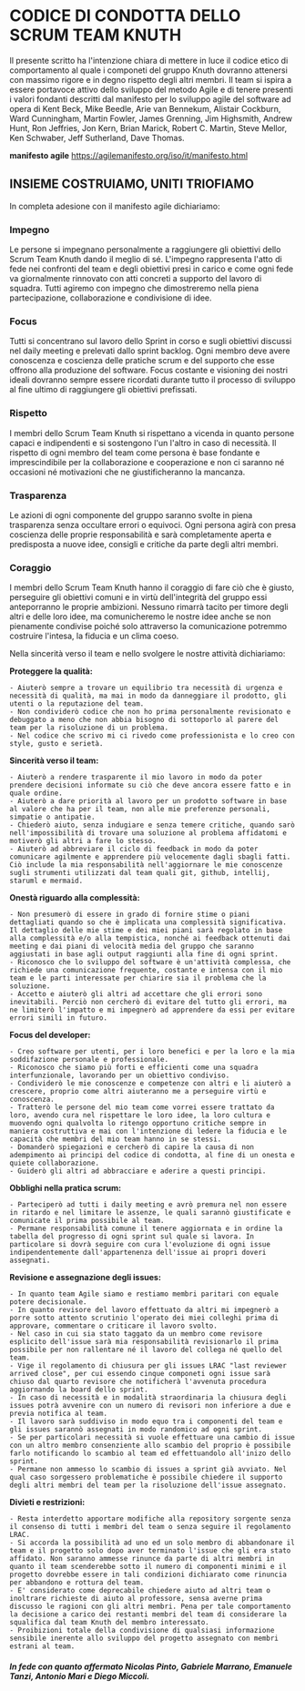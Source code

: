 # CODICE DI CONDOTTA DELLO SCRUM TEAM KNUTH

Il presente scritto ha l'intenzione chiara di mettere in luce il codice etico di comportamento al quale i componeti del gruppo Knuth dovranno attenersi con massimo rigore e in degno rispetto degli altri membri. Il team si ispira a essere portavoce attivo dello sviluppo del metodo Agile e di tenere presenti i valori fondanti descritti dal manifesto per lo sviluppo agile del software ad opera di Kent Beck, Mike Beedle, Arie van Bennekum, Alistair Cockburn, Ward Cunningham, Martin Fowler, James Grenning, Jim Highsmith, Andrew Hunt, Ron Jeffries, Jon Kern, Brian Marick, Robert C. Martin, Steve Mellor, Ken Schwaber, Jeff Sutherland, Dave Thomas. 

**manifesto agile**
https://agilemanifesto.org/iso/it/manifesto.html

## INSIEME COSTRUIAMO, UNITI TRIOFIAMO

In completa adesione con il manifesto agile dichiariamo:

### **Impegno**

Le persone si impegnano personalmente a raggiungere gli obiettivi dello Scrum Team Knuth dando il meglio di sé. L'impegno rappresenta l'atto di fede nei confronti del team e degli obiettivi presi in carico e come ogni fede va giornalmente rinnovato con atti concreti a supporto del lavoro di squadra. Tutti agiremo con impegno che dimostreremo nella piena partecipazione, collaborazione e condivisione di idee.

### **Focus**

Tutti si concentrano sul lavoro dello Sprint in corso e sugli obiettivi discussi nel daily meeting e prelevati dallo sprint backlog. Ogni membro deve avere conoscenza e coscienza delle pratiche scrum e del supporto che esse offrono alla produzione del software. Focus costante e visioning dei nostri ideali dovranno sempre essere ricordati durante tutto il processo di sviluppo al fine ultimo di raggiungere gli obiettivi prefissati.

### **Rispetto**

I membri dello Scrum Team Knuth si rispettano a vicenda in quanto persone capaci e indipendenti e si sostengono l'un l'altro in caso di necessità. Il rispetto di ogni membro del team come persona è base fondante e imprescindibile per la collaborazione e cooperazione e non ci saranno né occasioni né motivazioni che ne giustificheranno la mancanza.   

### **Trasparenza**

Le azioni di ogni componente del gruppo saranno svolte in piena trasparenza senza occultare errori o equivoci. Ogni persona agirà con presa coscienza delle proprie responsabilità e sarà completamente aperta e predisposta a nuove idee, consigli e critiche da parte degli altri membri.

### **Coraggio**

I membri dello Scrum Team Knuth hanno il coraggio di fare ciò che è giusto, perseguire gli obiettivi comuni e in virtù dell'integrità del gruppo essi anteporranno le proprie ambizioni. Nessuno rimarrà tacito per timore degli altri e delle loro idee, ma comunicheremo le nostre idee anche se non pienamente condivise poiché solo attraverso la comunicazione potremmo costruire l'intesa, la fiducia e un clima coeso.     

Nella sincerità verso il team e nello svolgere le nostre attività dichiariamo:

**Proteggere la qualità:**

	- Aiuterò sempre a trovare un equilibrio tra necessità di urgenza e necessità di qualità, ma mai in modo da danneggiare il prodotto, gli utenti o la reputazione del team.
	- Non condividerò codice che non ho prima personalmente revisionato e debuggato a meno che non abbia bisogno di sottoporlo al parere del team per la risoluzione di un problema.
	- Nel codice che scrivo mi ci rivedo come professionista e lo creo con style, gusto e serietà.
	
**Sincerità verso il team:**

	- Aiuterò a rendere trasparente il mio lavoro in modo da poter prendere decisioni informate su ciò che deve ancora essere fatto e in quale ordine.
    - Aiuterò a dare priorità al lavoro per un prodotto software in base al valore che ha per il team, non alle mie preferenze personali, simpatie o antipatie.
	- Chiederò aiuto, senza indugiare e senza temere critiche, quando sarò nell'impossibilità di trovare una soluzione al problema affidatomi e motiverò gli altri a fare lo stesso.
	- Aiuterò ad abbreviare il ciclo di feedback in modo da poter comunicare agilmente e apprendere più velocemente dagli sbagli fatti. Ciò include la mia responsabilità nell'aggiornare le mie conoscenze sugli strumenti utilizzati dal team quali git, github, intellij, staruml e mermaid. 

**Onestà riguardo alla complessità:**

    - Non presumerò di essere in grado di fornire stime o piani dettagliati quando so che è implicata una complessità significativa. Il dettaglio delle mie stime e dei miei piani sarà regolato in base alla complessità e/o alla tempistica, nonché ai feedback ottenuti dai meeting e dai piani di velocità media del gruppo che saranno aggiustati in base agli output raggiunti alla fine di ogni sprint.
    - Riconosco che lo sviluppo del software è un'attività complessa, che richiede una comunicazione frequente, costante e intensa con il mio team e le parti interessate per chiarire sia il problema che la soluzione.
    - Accetto e aiuterò gli altri ad accettare che gli errori sono inevitabili. Perciò non cercherò di evitare del tutto gli errori, ma ne limiterò l'impatto e mi impegnerò ad apprendere da essi per evitare errori simili in futuro.

**Focus del developer:**

	- Creo software per utenti, per i loro benefici e per la loro e la mia soddifazione personale e professionale. 
    - Riconosco che siamo più forti e efficienti come una squadra interfunzionale, lavorando per un obiettivo condiviso.
    - Condividerò le mie conoscenze e competenze con altri e li aiuterò a crescere, proprio come altri aiuteranno me a perseguire virtù e conoscenza.
    - Tratterò le persone del mio team come vorrei essere trattato da loro, avendo cura nel rispettare le loro idee, la loro cultura e muovendo ogni qualvolta lo ritengo opportuno critiche sempre in maniera costruttiva e mai con l'intenzione di ledere la fiducia e le capacità che membri del mio team hanno in se stessi.
	- Domanderò spiegazioni e cercherò di capire la causa di non adempimento ai principi del codice di condotta, al fine di un onesta e quiete collaborazione. 
    - Guiderò gli altri ad abbracciare e aderire a questi principi.

**Obblighi nella pratica scrum:**

    - Parteciperò ad tutti i daily meeting e avrò premura nel non essere in ritardo e nel limitare le assenze, le quali sarannò giustificate e comunicate il prima possibile al team. 
    - Permane responsabilità comune il tenere aggiornata e in ordine la tabella del progresso di ogni sprint sul quale si lavora. In particolare si dovrà seguire con cura l'evoluzione di ogni issue indipendentemente dall'appartenenza dell'issue ai propri doveri assegnati.

**Revisione e assegnazione degli issues:**

    - In quanto team Agile siamo e restiamo membri paritari con equale potere decisionale.
    - In quanto revisore del lavoro effettuato da altri mi impegnerò a porre sotto attento scrutinio l'operato dei miei colleghi prima di approvare, commentare o criticare il lavoro svolto. 
    - Nel caso in cui sia stato taggato da un membro come revisore esplicito dell'issue sarà mia responsabilità revisionarlo il prima possibile per non rallentare né il lavoro del collega né quello del team. 
    - Vige il regolamento di chiusura per gli issues LRAC "last reviewer arrived close", per cui essendo cinque componeti ogni issue sarà chiuso dal quarto revisore che notificherà l'avvenuta procedura aggiornando la board dello sprint. 
    - In caso di necessità e in modalità straordinaria la chiusura degli issues potrà avvenire con un numero di revisori non inferiore a due e previa notifica al team.
    - Il lavoro sarà suddiviso in modo equo tra i componenti del team e gli issues sarannò assegnati in modo randomico ad ogni sprint.
    - Se per particolari necessità si vuole effettuare una cambio di issue con un altro membro consenziente allo scambio del proprio è possibile farlo notificando lo scambio al team ed effettuandolo all'inizo dello sprint.
    - Permane non ammesso lo scambio di issues a sprint già avviato. Nel qual caso sorgessero problematiche è possibile chiedere il supporto degli altri membri del team per la risoluzione dell'issue assegnato.

**Divieti e restrizioni:**

    - Resta interdetto apportare modifiche alla repository sorgente senza il consenso di tutti i membri del team o senza seguire il regolamento LRAC.
    - Si accorda la possibilità ad uno ed un solo membro di abbandonare il team e il progetto solo dopo aver terminato l'issue che gli era stato affidato. Non saranno ammesse rinunce da parte di altri membri in  quanto il team scenderebbe sotto il numero di componenti minimi e il progetto dovrebbe essere in tali condizioni dichiarato come rinuncia per abbandono e rottura del team.
    - E' considerato come deprecabile chiedere aiuto ad altri team o inoltrare richieste di aiuto al professore, sensa averne prima discusso le ragioni con gli altri membri. Pena per tale comportamento la decisione a carico dei restanti membri del team di considerare la squalifica dal team Knuth del membro interessato.
    - Proibizioni totale della condivisione di qualsiasi informazione sensibile inerente allo sviluppo del progetto assegnato con membri estrani al team.  



   ##### _In  fede con quanto affermato Nicolas Pinto, Gabriele Marrano, Emanuele Tanzi, Antonio Mari e Diego Miccoli._